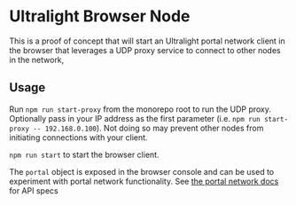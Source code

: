 # Ultralight Browser Node

This is a proof of concept that will start an Ultralight portal network client in the browser that leverages a UDP proxy service to connect to other nodes in the network,
## Usage

Run `npm run start-proxy` from the monorepo root to run the UDP proxy.  Optionally pass in your IP address as the first parameter (i.e. `npm run start-proxy -- 192.168.0.100`).  Not doing so may prevent other nodes from initiating connections with your client.

`npm run start` to start the browser client.

The `portal` object is exposed in the browser console and can be used to experiment with portal network functionality.  See [the portal network docs](../portalnetwork/docs/modules.md) for API specs





